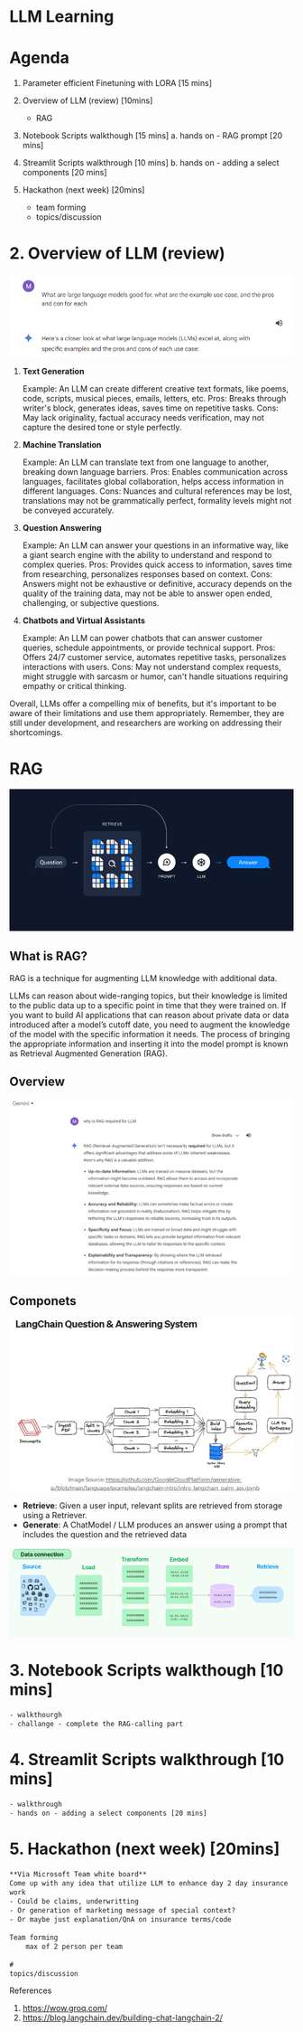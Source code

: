 
# LLM Learning

# Agenda
1. Parameter efficient Finetuning with LORA [15 mins]

2. Overview of LLM (review) [10mins]
    - RAG
3. Notebook Scripts walkthough [15 mins]
    a. hands on - RAG prompt [20 mins]

4. Streamlit Scripts walkthrough [10 mins]
    b. hands on - adding a select components [20 mins]

5. Hackathon (next week) [20mins]
    - team forming
    - topics/discussion



# 2. Overview of LLM (review)



![Alt text](image/google_gemini_answer.png)

1. **Text Generation**

    Example: An LLM can create different creative text formats, like poems, code, scripts, musical pieces, emails, letters, etc.
    Pros: Breaks through writer's block, generates ideas, saves time on repetitive tasks.
    Cons: May lack originality, factual accuracy needs verification, may not capture the desired tone or style perfectly.

2. **Machine Translation**

    Example: An LLM can translate text from one language to another, breaking down language barriers.
    Pros: Enables communication across languages, facilitates global collaboration, helps access information in different languages.
    Cons: Nuances and cultural references may be lost, translations may not be grammatically perfect, formality levels might not be conveyed accurately.

3. **Question Answering**

    Example: An LLM can answer your questions in an informative way, like a giant search engine with the ability to understand and respond to complex queries.
    Pros: Provides quick access to information, saves time from researching, personalizes responses based on context.
    Cons: Answers might not be exhaustive or definitive, accuracy depends on the quality of the training data, may not be able to answer open ended, challenging, or subjective questions.

4. **Chatbots and Virtual Assistants**

    Example: An LLM can power chatbots that can answer customer queries, schedule appointments, or provide technical support.
    Pros: Offers 24/7 customer service, automates repetitive tasks, personalizes interactions with users.
    Cons: May not understand complex requests, might struggle with sarcasm or humor, can't handle situations requiring empathy or critical thinking.


Overall, LLMs offer a compelling mix of benefits, but it's important to be aware of their limitations and use them appropriately.  Remember, they are still under development, and researchers are working on addressing  their shortcomings.




# RAG
![Alt text](image/image-2.png)

## What is RAG?
RAG is a technique for augmenting LLM knowledge with additional data.

LLMs can reason about wide-ranging topics, but their knowledge is limited to the public data up to a specific point in time that they were trained on. If you want to build AI applications that can reason about private data or data introduced after a model’s cutoff date, you need to augment the knowledge of the model with the specific information it needs. The process of bringing the appropriate information and inserting it into the model prompt is known as Retrieval Augmented Generation (RAG).

## Overview
![Alt text](image/why_RAG.png)



## Componets
![Alt text](image.png)
- **Retrieve**: Given a user input, relevant splits are retrieved from storage using a Retriever.
- **Generate**: A ChatModel / LLM produces an answer using a prompt that includes the question and the retrieved data


![Alt text](image/image.png)


# 3. Notebook Scripts walkthough [10 mins]
    - walkthourgh
    - challange - complete the RAG-calling part

# 4. Streamlit Scripts walkthrough [10 mins]
    - walkthrough
    - hands on - adding a select components [20 mins]

# 5. Hackathon (next week) [20mins]
    **Via Microsoft Team white board**
    Come up with any idea that utilize LLM to enhance day 2 day insurance work
    - Could be claims, underwritting
    - Or generation of marketing message of special context?
    - Or maybe just explanation/QnA on insurance terms/code

    Team forming
        max of 2 person per team

    #
    topics/discussion





References
1. https://wow.groq.com/
2. https://blog.langchain.dev/building-chat-langchain-2/